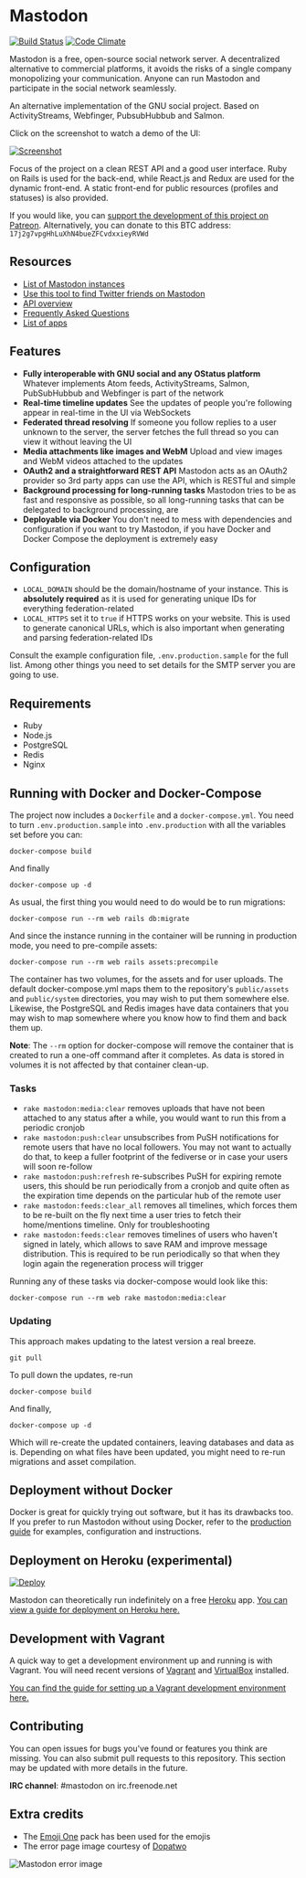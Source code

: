 Mastodon
========

[![Build Status](http://img.shields.io/travis/tootsuite/mastodon.svg)][travis]
[![Code Climate](https://img.shields.io/codeclimate/github/tootsuite/mastodon.svg)][code_climate]

[travis]: https://travis-ci.org/tootsuite/mastodon
[code_climate]: https://codeclimate.com/github/tootsuite/mastodon

Mastodon is a free, open-source social network server. A decentralized alternative to commercial platforms, it avoids the risks of a single company monopolizing your communication. Anyone can run Mastodon and participate in the social network seamlessly.

An alternative implementation of the GNU social project. Based on ActivityStreams, Webfinger, PubsubHubbub and Salmon.

Click on the screenshot to watch a demo of the UI:

[![Screenshot](https://i.imgur.com/T2q5V65.png)][youtube_demo]

[youtube_demo]: https://www.youtube.com/watch?v=YO1jQ8_rAMU

Focus of the project on a clean REST API and a good user interface. Ruby on Rails is used for the back-end, while React.js and Redux are used for the dynamic front-end. A static front-end for public resources (profiles and statuses) is also provided.

If you would like, you can [support the development of this project on Patreon][patreon]. Alternatively, you can donate to this BTC address: `17j2g7vpgHhLuXhN4bueZFCvdxxieyRVWd`

[patreon]: https://www.patreon.com/user?u=619786

## Resources

- [List of Mastodon instances](docs/Using-Mastodon/List-of-Mastodon-instances.md)
- [Use this tool to find Twitter friends on Mastodon](https://mastodon-bridge.herokuapp.com)
- [API overview](docs/Using-the-API/API.md)
- [Frequently Asked Questions](docs/Using-Mastodon/FAQ.md)
- [List of apps](docs/Using-Mastodon/Apps.md)

## Features

- **Fully interoperable with GNU social and any OStatus platform**
  Whatever implements Atom feeds, ActivityStreams, Salmon, PubSubHubbub and Webfinger is part of the network
- **Real-time timeline updates**
  See the updates of people you're following appear in real-time in the UI via WebSockets
- **Federated thread resolving**
  If someone you follow replies to a user unknown to the server, the server fetches the full thread so you can view it without leaving the UI
- **Media attachments like images and WebM**
  Upload and view images and WebM videos attached to the updates
- **OAuth2 and a straightforward REST API**
  Mastodon acts as an OAuth2 provider so 3rd party apps can use the API, which is RESTful and simple
- **Background processing for long-running tasks**
  Mastodon tries to be as fast and responsive as possible, so all long-running tasks that can be delegated to background processing, are
- **Deployable via Docker**
  You don't need to mess with dependencies and configuration if you want to try Mastodon, if you have Docker and Docker Compose the deployment is extremely easy

## Configuration

- `LOCAL_DOMAIN` should be the domain/hostname of your instance. This is **absolutely required** as it is used for generating unique IDs for everything federation-related
- `LOCAL_HTTPS` set it to `true` if HTTPS works on your website. This is used to generate canonical URLs, which is also important when generating and parsing federation-related IDs

Consult the example configuration file, `.env.production.sample` for the full list. Among other things you need to set details for the SMTP server you are going to use.

## Requirements

- Ruby
- Node.js
- PostgreSQL
- Redis
- Nginx

## Running with Docker and Docker-Compose

The project now includes a `Dockerfile` and a `docker-compose.yml`. You need to turn `.env.production.sample` into `.env.production` with all the variables set before you can:

    docker-compose build

And finally

    docker-compose up -d

As usual, the first thing you would need to do would be to run migrations:

    docker-compose run --rm web rails db:migrate

And since the instance running in the container will be running in production mode, you need to pre-compile assets:

    docker-compose run --rm web rails assets:precompile

The container has two volumes, for the assets and for user uploads. The default docker-compose.yml maps them to the repository's `public/assets` and `public/system` directories, you may wish to put them somewhere else. Likewise, the PostgreSQL and Redis images have data containers that you may wish to map somewhere where you know how to find them and back them up.

**Note**: The `--rm` option for docker-compose will remove the container that is created to run a one-off command after it completes. As data is stored in volumes it is not affected by that container clean-up.

### Tasks

- `rake mastodon:media:clear` removes uploads that have not been attached to any status after a while, you would want to run this from a periodic cronjob
- `rake mastodon:push:clear` unsubscribes from PuSH notifications for remote users that have no local followers. You may not want to actually do that, to keep a fuller footprint of the fediverse or in case your users will soon re-follow
- `rake mastodon:push:refresh` re-subscribes PuSH for expiring remote users, this should be run periodically from a cronjob and quite often as the expiration time depends on the particular hub of the remote user
- `rake mastodon:feeds:clear_all` removes all timelines, which forces them to be re-built on the fly next time a user tries to fetch their home/mentions timeline. Only for troubleshooting
- `rake mastodon:feeds:clear` removes timelines of users who haven't signed in lately, which allows to save RAM and improve message distribution. This is required to be run periodically so that when they login again the regeneration process will trigger

Running any of these tasks via docker-compose would look like this:

    docker-compose run --rm web rake mastodon:media:clear

### Updating

This approach makes updating to the latest version a real breeze.

    git pull

To pull down the updates, re-run

    docker-compose build

And finally,

    docker-compose up -d

Which will re-create the updated containers, leaving databases and data as is. Depending on what files have been updated, you might need to re-run migrations and asset compilation.

## Deployment without Docker

Docker is great for quickly trying out software, but it has its drawbacks too. If you prefer to run Mastodon without using Docker, refer to the [production guide](docs/Running-Mastodon/Production-guide.md) for examples, configuration and instructions.

## Deployment on Heroku (experimental)

[![Deploy](https://www.herokucdn.com/deploy/button.svg)](https://heroku.com/deploy)

Mastodon can theoretically run indefinitely on a free [Heroku](https://heroku.com) app. [You can view a guide for deployment on Heroku here.](docs/Running-Mastodon/Heroku.md)

## Development with Vagrant

A quick way to get a development environment up and running is with Vagrant. You will need recent versions of [Vagrant](https://www.vagrantup.com/) and [VirtualBox](https://www.virtualbox.org/) installed.

[You can find the guide for setting up a Vagrant development environment here.](docs/Running-Mastodon/Vagrant.md)

## Contributing

You can open issues for bugs you've found or features you think are missing. You can also submit pull requests to this repository. This section may be updated with more details in the future.

**IRC channel**: #mastodon on irc.freenode.net

## Extra credits

- The [Emoji One](https://github.com/Ranks/emojione) pack has been used for the emojis
- The error page image courtesy of [Dopatwo](https://www.youtube.com/user/dopatwo)

![Mastodon error image](https://mastodon.social/oops.png)
